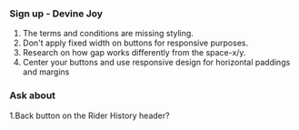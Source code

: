 ### Sign up - Devine Joy

1. The terms and conditions are missing styling.
2. Don't apply fixed width on buttons for responsive purposes.
3. Research on how gap works differently from the space-x/y.
4. Center your buttons and use responsive design for horizontal paddings and margins

### Ask about

1.Back button on the Rider History header?

